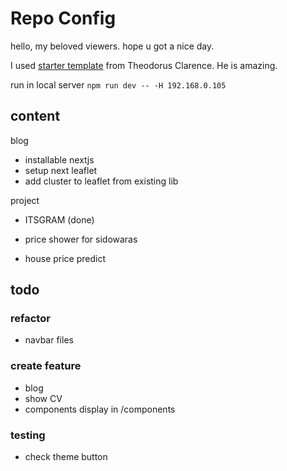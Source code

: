 # Repo Config

hello, my beloved viewers. hope u got a nice day.

I used [starter template](https://github.com/theodorusclarence/ts-nextjs-tailwind-starter) from Theodorus Clarence. He is amazing.

run in local server `npm run dev -- -H 192.168.0.105`

## content

blog

- installable nextjs
- setup next leaflet
- add cluster to leaflet from existing lib

project

- ITSGRAM (done)

- price shower for sidowaras
- house price predict

## todo

### refactor

- navbar files

### create feature

- blog
- show CV
- components display in /components

### testing

- check theme button
